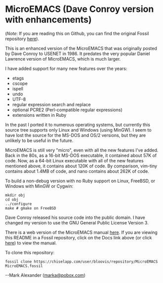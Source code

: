 # MicroEMACS (Dave Conroy version with enhancements)

(*Note*: If you are reading this on Github, you can find the
original Fossil repository [here](https://www.bloovis.com/fossil/home/marka/fossils/pe/home)).

This is an enhanced version of the MicroEMACS that was
originally posted by Dave Conroy to USENET in 1986.  It
predates the very popular Daniel Lawrence version of MicroEMACS, which
is much larger.

I have added support for many new features over the years:

* etags
* cscope
* ispell
* undo
* UTF-8
* regular expression search and replace
* optional PCRE2 (Perl-compatible regular expressions)
* extensions written in Ruby

In the past I ported it to
numerous operating systems, but currently this source tree supports
only Linux and Windows (using MinGW).  I seem to have lost the source
for the MS-DOS and OS/2 versions, but they are unlikely to be useful in
the future.

MicroEMACS is still very "micro", even with all the new features I've
added.  Back in the 80s, as a 16-bit MS-DOS executable, it contained
about 57K of code.  Now, as a 64-bit Linux executable with all of the
new features mentioned above, it contains about 120K of code.  By
comparison, vim-tiny contains about 1.4MB of code, and nano contains
about 262K of code.

To build a non-debug version with no Ruby support on Linux,
FreeBSD, or Windows with MinGW or Cygwin:

    mkdir obj
    cd obj
    ../configure
    make # gmake on FreeBSD

Dave Conroy released his source code into the public domain.  I have
changed my version to use the GNU General Public License Version 3.

There is a web version of the MicroEMACS manual [here](https://www.bloovis.com/meguide/).
If you are viewing this README in a Fossil repository, click
on the Docs link above (or click [here](../trunk/www/index.md)) to view the manual.


To clone this repository:

```
fossil clone https://chiselapp.com/user/bloovis/repository/MicroEMACS MicroEMACS.fossil
```

--Mark Alexander (marka@pobox.com)
